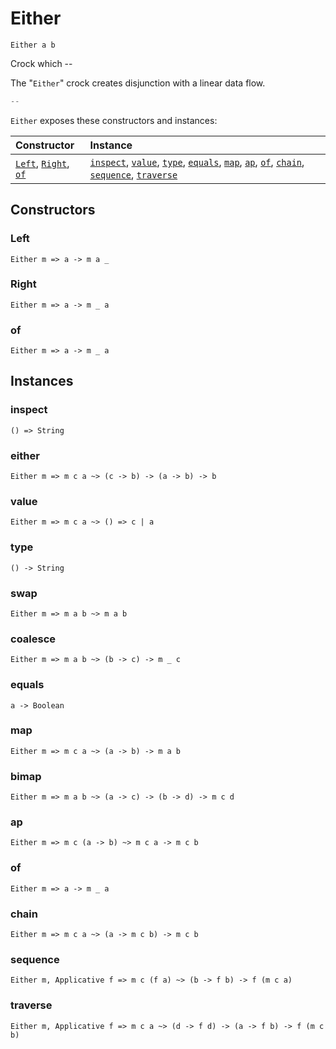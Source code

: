 # Either

`Either a b`

Crock which --

The "`Either`" crock creates disjunction with a linear data flow.

```js
--
```

`Either` exposes these constructors and instances:

| Constructor | Instance |
|:---|:---|
| [`Left`](#left), [`Right`](#right), [`of`](#of) | [`inspect`](#inspect), [`value`](#value), [`type`](#type), [`equals`](#equals), [`map`](#map), [`ap`](#ap), [`of`](#of), [`chain`](#chain), [`sequence`](#sequence), [`traverse`](#traverse) |

## Constructors

### Left

`Either m => a -> m a _`

### Right

`Either m => a -> m _ a`

### of

`Either m => a -> m _ a`

## Instances

### inspect

`() => String`

### either

`Either m => m c a ~> (c -> b) -> (a -> b) -> b`

### value

`Either m => m c a ~> () => c | a`

### type

`() -> String`

### swap

`Either m => m a b ~> m a b`

### coalesce

`Either m => m a b ~> (b -> c) -> m _ c`

### equals

`a -> Boolean`

### map

`Either m => m c a ~> (a -> b) -> m a b`

### bimap

`Either m => m a b ~> (a -> c) -> (b -> d) -> m c d`

### ap

`Either m => m c (a -> b) ~> m c a -> m c b`

### of

`Either m => a -> m _ a`

### chain

`Either m => m c a ~> (a -> m c b) -> m c b`

### sequence

`Either m, Applicative f => m c (f a) ~> (b -> f b) -> f (m c a)`

### traverse

`Either m, Applicative f => m c a ~> (d -> f d) -> (a -> f b) -> f (m c b)`
